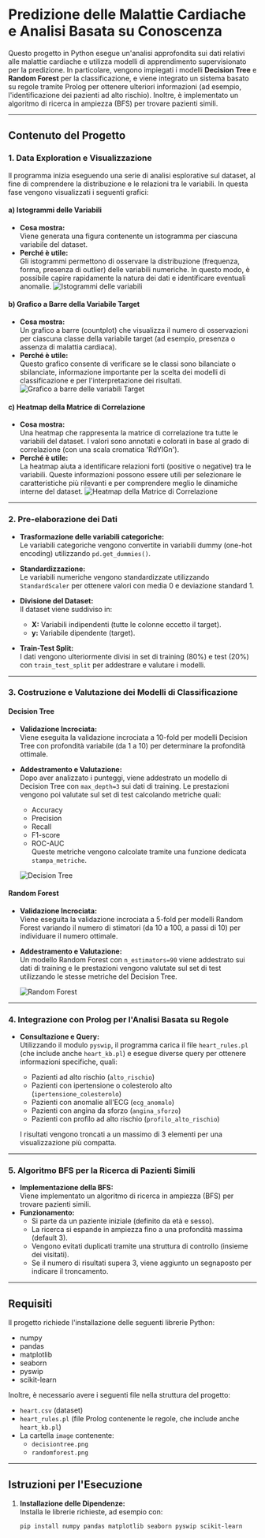 # Predizione delle Malattie Cardiache e Analisi Basata su Conoscenza

Questo progetto in Python esegue un'analisi approfondita sui dati relativi alle malattie cardiache e utilizza modelli di apprendimento supervisionato per la predizione. In particolare, vengono impiegati i modelli **Decision Tree** e **Random Forest** per la classificazione, e viene integrato un sistema basato su regole tramite Prolog per ottenere ulteriori informazioni (ad esempio, l'identificazione dei pazienti ad alto rischio). Inoltre, è implementato un algoritmo di ricerca in ampiezza (BFS) per trovare pazienti simili.

---

## Contenuto del Progetto

### 1. Data Exploration e Visualizzazione

Il programma inizia eseguendo una serie di analisi esplorative sul dataset, al fine di comprendere la distribuzione e le relazioni tra le variabili. In questa fase vengono visualizzati i seguenti grafici:

#### a) Istogrammi delle Variabili
- **Cosa mostra:**  
  Viene generata una figura contenente un istogramma per ciascuna variabile del dataset.  
- **Perché è utile:**  
  Gli istogrammi permettono di osservare la distribuzione (frequenza, forma, presenza di outlier) delle variabili numeriche. In questo modo, è possibile capire rapidamente la natura dei dati e identificare eventuali anomalie.
  ![Istogrammi delle variabili](image/istogrammi.png)


#### b) Grafico a Barre della Variabile Target
- **Cosa mostra:**  
  Un grafico a barre (countplot) che visualizza il numero di osservazioni per ciascuna classe della variabile target (ad esempio, presenza o assenza di malattia cardiaca).  
- **Perché è utile:**  
  Questo grafico consente di verificare se le classi sono bilanciate o sbilanciate, informazione importante per la scelta dei modelli di classificazione e per l'interpretazione dei risultati.
    ![Grafico a barre delle variabili Target](image/grafico_a_barre.png)

#### c) Heatmap della Matrice di Correlazione
- **Cosa mostra:**  
  Una heatmap che rappresenta la matrice di correlazione tra tutte le variabili del dataset. I valori sono annotati e colorati in base al grado di correlazione (con una scala cromatica 'RdYlGn').  
- **Perché è utile:**  
  La heatmap aiuta a identificare relazioni forti (positive o negative) tra le variabili. Queste informazioni possono essere utili per selezionare le caratteristiche più rilevanti e per comprendere meglio le dinamiche interne del dataset.
    ![Heatmap della Matrice di Correlazione](image/matrice_di_correlazione.png)

---

### 2. Pre-elaborazione dei Dati

- **Trasformazione delle variabili categoriche:**  
  Le variabili categoriche vengono convertite in variabili dummy (one-hot encoding) utilizzando `pd.get_dummies()`.
  
- **Standardizzazione:**  
  Le variabili numeriche vengono standardizzate utilizzando `StandardScaler` per ottenere valori con media 0 e deviazione standard 1.
  
- **Divisione del Dataset:**  
  Il dataset viene suddiviso in:
  - **X:** Variabili indipendenti (tutte le colonne eccetto il target).
  - **y:** Variabile dipendente (target).
  
- **Train-Test Split:**  
  I dati vengono ulteriormente divisi in set di training (80%) e test (20%) con `train_test_split` per addestrare e valutare i modelli.

---

### 3. Costruzione e Valutazione dei Modelli di Classificazione

#### Decision Tree
- **Validazione Incrociata:**  
  Viene eseguita la validazione incrociata a 10-fold per modelli Decision Tree con profondità variabile (da 1 a 10) per determinare la profondità ottimale.
  
- **Addestramento e Valutazione:**  
  Dopo aver analizzato i punteggi, viene addestrato un modello di Decision Tree con `max_depth=3` sui dati di training. Le prestazioni vengono poi valutate sul set di test calcolando metriche quali:
  - Accuracy
  - Precision
  - Recall
  - F1-score
  - ROC-AUC  
  Queste metriche vengono calcolate tramite una funzione dedicata `stampa_metriche`.

  ![Decision Tree](image/decisiontree.png)

#### Random Forest
- **Validazione Incrociata:**  
  Viene eseguita la validazione incrociata a 5-fold per modelli Random Forest variando il numero di stimatori (da 10 a 100, a passi di 10) per individuare il numero ottimale.
  
- **Addestramento e Valutazione:**  
  Un modello Random Forest con `n_estimators=90` viene addestrato sui dati di training e le prestazioni vengono valutate sul set di test utilizzando le stesse metriche del Decision Tree.
  
  ![Random Forest](image/randomforest.png)

---

### 4. Integrazione con Prolog per l'Analisi Basata su Regole

- **Consultazione e Query:**  
  Utilizzando il modulo `pyswip`, il programma carica il file `heart_rules.pl` (che include anche `heart_kb.pl`) e esegue diverse query per ottenere informazioni specifiche, quali:
  - Pazienti ad alto rischio (`alto_rischio`)
  - Pazienti con ipertensione o colesterolo alto (`ipertensione_colesterolo`)
  - Pazienti con anomalie all'ECG (`ecg_anomalo`)
  - Pazienti con angina da sforzo (`angina_sforzo`)
  - Pazienti con profilo ad alto rischio (`profilo_alto_rischio`)
  
  I risultati vengono troncati a un massimo di 3 elementi per una visualizzazione più compatta.

---

### 5. Algoritmo BFS per la Ricerca di Pazienti Simili

- **Implementazione della BFS:**  
  Viene implementato un algoritmo di ricerca in ampiezza (BFS) per trovare pazienti simili.  
- **Funzionamento:**  
  - Si parte da un paziente iniziale (definito da età e sesso).
  - La ricerca si espande in ampiezza fino a una profondità massima (default 3).
  - Vengono evitati duplicati tramite una struttura di controllo (insieme dei visitati).
  - Se il numero di risultati supera 3, viene aggiunto un segnaposto per indicare il troncamento.

---

## Requisiti

Il progetto richiede l'installazione delle seguenti librerie Python:
- numpy
- pandas
- matplotlib
- seaborn
- pyswip
- scikit-learn

Inoltre, è necessario avere i seguenti file nella struttura del progetto:
- `heart.csv` (dataset)
- `heart_rules.pl` (file Prolog contenente le regole, che include anche `heart_kb.pl`)
- La cartella `image` contenente:
  - `decisiontree.png`
  - `randomforest.png`

---

## Istruzioni per l'Esecuzione

1. **Installazione delle Dipendenze:**  
   Installa le librerie richieste, ad esempio con:
   ```bash
   pip install numpy pandas matplotlib seaborn pyswip scikit-learn
